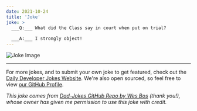 ```yaml
---
date: 2021-10-24
title: 'Joke'
joke: >
  ___Q:___ What did the Class say in court when put on trial?
  
  ___A:___ I strongly object!
---
```



![Joke Image](https://private.xtrp.io/projects/DailyDeveloperJokes/public_image_server/images/5e12592cb43a5.png)

---

For more jokes, and to submit your own joke to get featured, check out the [Daily Developer Jokes Website](https://dailydeveloperjokes.github.io/). We're also open sourced, so feel free to view [our GitHub Profile](https://github.com/dailydeveloperjokes).


_This joke comes from [Dad-Jokes GitHub Repo by Wes Bos](https://github.com/wesbos/dad-jokes) (thank you!), whose owner has given me permission to use this joke with credit._

<!--
Joke text:
**Q:** What did the Class say in court when put on trial?

**A:** I strongly object!
 -->


